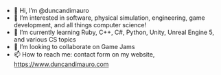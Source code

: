 - 👋 Hi, I’m @duncandimauro
- 👀 I’m interested in software, physical simulation, engineering, game development, and all things computer science!
- 🌱 I’m currently learning Ruby, C++, C#, Python, Unity, Unreal Engine 5, and various CS topics
- 💞️ I’m looking to collaborate on Game Jams
- 📫 How to reach me: contact form on my website, https://www.duncandimauro.com

<!---
duncandimauro/duncandimauro is a ✨ special ✨ repository because its `README.md` (this file) appears on your GitHub profile.
You can click the Preview link to take a look at your changes.
--->
